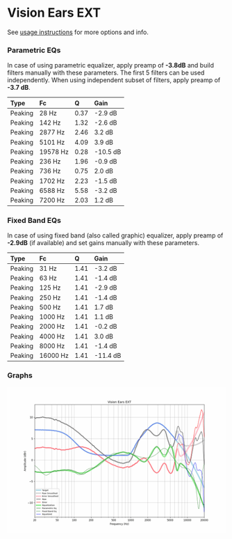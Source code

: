 # Vision Ears EXT
See [usage instructions](https://github.com/jaakkopasanen/AutoEq#usage) for more options and info.

### Parametric EQs
In case of using parametric equalizer, apply preamp of **-3.8dB** and build filters manually
with these parameters. The first 5 filters can be used independently.
When using independent subset of filters, apply preamp of **-3.7 dB**.

| Type    | Fc       |    Q | Gain     |
|:--------|:---------|:-----|:---------|
| Peaking | 28 Hz    | 0.37 | -2.9 dB  |
| Peaking | 142 Hz   | 1.32 | -2.6 dB  |
| Peaking | 2877 Hz  | 2.46 | 3.2 dB   |
| Peaking | 5101 Hz  | 4.09 | 3.9 dB   |
| Peaking | 19578 Hz | 0.28 | -10.5 dB |
| Peaking | 236 Hz   | 1.96 | -0.9 dB  |
| Peaking | 736 Hz   | 0.75 | 2.0 dB   |
| Peaking | 1702 Hz  | 2.23 | -1.5 dB  |
| Peaking | 6588 Hz  | 5.58 | -3.2 dB  |
| Peaking | 7200 Hz  | 2.03 | 1.2 dB   |

### Fixed Band EQs
In case of using fixed band (also called graphic) equalizer, apply preamp of **-2.9dB**
(if available) and set gains manually with these parameters.

| Type    | Fc       |    Q | Gain     |
|:--------|:---------|:-----|:---------|
| Peaking | 31 Hz    | 1.41 | -3.2 dB  |
| Peaking | 63 Hz    | 1.41 | -1.4 dB  |
| Peaking | 125 Hz   | 1.41 | -2.9 dB  |
| Peaking | 250 Hz   | 1.41 | -1.4 dB  |
| Peaking | 500 Hz   | 1.41 | 1.7 dB   |
| Peaking | 1000 Hz  | 1.41 | 1.1 dB   |
| Peaking | 2000 Hz  | 1.41 | -0.2 dB  |
| Peaking | 4000 Hz  | 1.41 | 3.0 dB   |
| Peaking | 8000 Hz  | 1.41 | -1.4 dB  |
| Peaking | 16000 Hz | 1.41 | -11.4 dB |

### Graphs
![](./Vision%20Ears%20EXT.png)